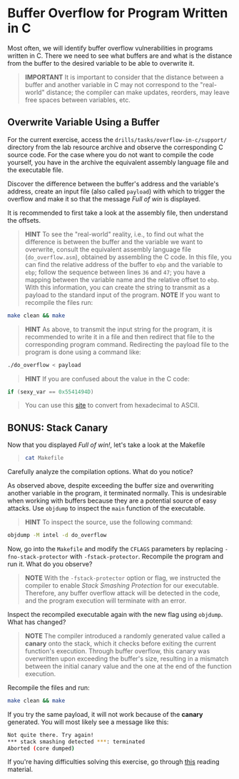 # Buffer Overflow for Program Written in C

Most often, we will identify buffer overflow vulnerabilities in programs written in C.
There we need to see what buffers are and what is the distance from the buffer to the desired variable to be able to overwrite it.

> **IMPORTANT** It is important to consider that the distance between a buffer and another variable in C may not correspond to the "real-world" distance;
> the compiler can make updates, reorders, may leave free spaces between variables, etc.

## Overwrite Variable Using a Buffer

For the current exercise, access the `drills/tasks/overflow-in-c/support/` directory from the lab resource archive
and observe the corresponding C source code. For the case where you do not want to compile the code yourself, you have in the archive
the equivalent assembly language file and the executable file.

Discover the difference between the buffer's address and the variable's address, create an input file (also called `payload`) with which to trigger the overflow and make it so that the message *Full of win* is displayed.

It is recommended to first take a look at the assembly file, then understand the offsets.

> **HINT** To see the "real-world" reality, i.e., to find out what the difference is between the buffer and the variable we want to overwrite,
> consult the equivalent assembly language file (`do_overflow.asm`), obtained by assembling the C code.
> In this file, you can find the relative address of the buffer to `ebp` and the variable to `ebp`;
> follow the sequence between lines `36` and `47`;
> you have a mapping between the variable name and the relative offset to `ebp`.
> With this information, you can create the string to transmit as a payload to the standard input of the program.
> **NOTE** If you want to recompile the files run:

```Bash
make clean && make
```

> **HINT** As above, to transmit the input string for the program, it is recommended to write it in a file
> and then redirect that file to the corresponding program command.
> Redirecting the payload file to the program is done using a command like:

```Bash
./do_overflow < payload
```

> **HINT** If you are confused about the value in the C code:

```C
if (sexy_var == 0x5541494D)
```

> You can use this [site](https://www.rapidtables.com/convert/number/hex-to-ascii.html) to convert from hexadecimal to ASCII.

## BONUS: Stack Canary

Now that you displayed *Full of win!*, let's take a look at the Makefile

> ```Bash
> cat Makefile
> ```

Carefully analyze the compilation options.
What do you notice?

As observed above, despite exceeding the buffer size and overwriting another variable in the program, it terminated normally.
This is undesirable when working with buffers because they are a potential source of easy attacks.
Use `objdump` to inspect the `main` function of the executable.

> **HINT** To inspect the source, use the following command:

```Bash
objdump -M intel -d do_overflow
```

Now, go into the `Makefile` and modify the `CFLAGS` parameters by replacing `-fno-stack-protector` with `-fstack-protector`.
Recompile the program and run it.
What do you observe?

> **NOTE** With the `-fstack-protector` option or flag, we instructed the compiler to enable *Stack Smashing Protection* for our executable.
> Therefore, any buffer overflow attack will be detected in the code, and the program execution will terminate with an error.

Inspect the recompiled executable again with the new flag using `objdump`.
What has changed?

> **NOTE** The compiler introduced a randomly generated value called a **canary** onto the stack, which it checks before exiting the current function's execution.
> Through buffer overflow, this canary was overwritten upon exceeding the buffer's size, resulting in a mismatch between the initial canary value and the one at the end of the function execution.

Recompile the files and run:

```Bash
make clean && make
```

If you try the same payload, it will not work because of the **canary** generated. You will most likely see a message like this:

```Bash
Not quite there. Try again!
*** stack smashing detected ***: terminated
Aborted (core dumped)
```

If you're having difficulties solving this exercise, go through [this](../../../reading/README.md#How-Do-We-Protect-Against-Buffer-Overflow-Attacks?) reading material.
